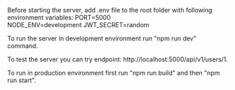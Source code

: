 Before starting the server, add .env file to the root folder with following environment variables:
PORT=5000  
NODE_ENV=development
JWT_SECRET=random

To run the server in development environment run "npm run dev" command.

To test the server you can try endpoint: http://localhost:5000/api/v1/users/1.

To run in production environment first run "npm run build" and then "npm run start".
